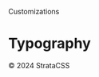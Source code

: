 <p class="section-text">Customizations</p>

# Typography

  <div class="footer">
    <p>&copy; 2024 StrataCSS</p>
  </div>
